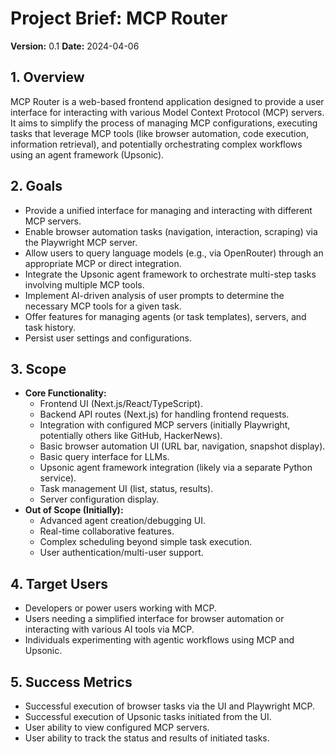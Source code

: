 # Project Brief: MCP Router

**Version:** 0.1
**Date:** 2024-04-06

## 1. Overview

MCP Router is a web-based frontend application designed to provide a user interface for interacting with various Model Context Protocol (MCP) servers. It aims to simplify the process of managing MCP configurations, executing tasks that leverage MCP tools (like browser automation, code execution, information retrieval), and potentially orchestrating complex workflows using an agent framework (Upsonic).

## 2. Goals

- Provide a unified interface for managing and interacting with different MCP servers.
- Enable browser automation tasks (navigation, interaction, scraping) via the Playwright MCP server.
- Allow users to query language models (e.g., via OpenRouter) through an appropriate MCP or direct integration.
- Integrate the Upsonic agent framework to orchestrate multi-step tasks involving multiple MCP tools.
- Implement AI-driven analysis of user prompts to determine the necessary MCP tools for a given task.
- Offer features for managing agents (or task templates), servers, and task history.
- Persist user settings and configurations.

## 3. Scope

- **Core Functionality:**
    - Frontend UI (Next.js/React/TypeScript).
    - Backend API routes (Next.js) for handling frontend requests.
    - Integration with configured MCP servers (initially Playwright, potentially others like GitHub, HackerNews).
    - Basic browser automation UI (URL bar, navigation, snapshot display).
    - Basic query interface for LLMs.
    - Upsonic agent framework integration (likely via a separate Python service).
    - Task management UI (list, status, results).
    - Server configuration display.
- **Out of Scope (Initially):**
    - Advanced agent creation/debugging UI.
    - Real-time collaborative features.
    - Complex scheduling beyond simple task execution.
    - User authentication/multi-user support.

## 4. Target Users

- Developers or power users working with MCP.
- Users needing a simplified interface for browser automation or interacting with various AI tools via MCP.
- Individuals experimenting with agentic workflows using MCP and Upsonic.

## 5. Success Metrics

- Successful execution of browser tasks via the UI and Playwright MCP.
- Successful execution of Upsonic tasks initiated from the UI.
- User ability to view configured MCP servers.
- User ability to track the status and results of initiated tasks. 